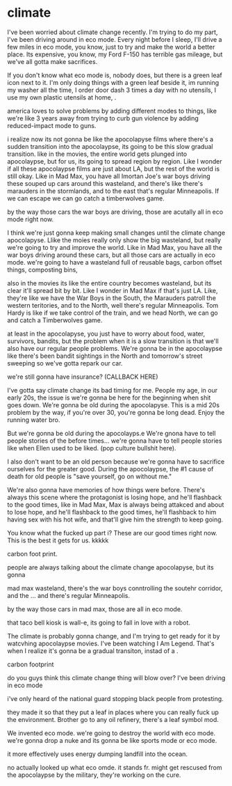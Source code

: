 # climate

I've been worried about climate change recently. I'm trying to do my part, I've been driving around in eco mode. Every night before I sleep, I'll drive a few miles in eco mode, you know, just to try and make the world a better place. Its expensive, you know, my Ford F-150 has terrible gas mileage, but we've all gotta make sacrifices.

If you don't know what eco mode is, nobody does, but there is a green leaf icon next to it. I'm only doing things with a green leaf beside it, im running my washer all the time, I order door dash 3 times a day with no utensils, I use my own plastic utensils at home, . 

america loves to solve problems by adding different modes to things, like we're like 3 years away from trying to curb gun violence by adding reduced-impact mode to guns. 

i realize now its not gonna be like the apocolapyse films where there's a sudden transition into the apocolaypse, its going to be this slow gradual transition. like in the movies, the entire world gets plunged into apocolaypse, but for us, its going to spread region by region. Like I wonder if all these apocolaypse films are just about LA, but the rest of the world is still okay. Like in Mad Max, you have all Imortan Joe's war boys driving these souped up cars around this wasteland, and there's like there's marauders in the stormlands, and to the east that's regular Minneapolis. If we can escape we can go catch a timberwolves game. 

by the way those cars the war boys are driving, those are acutally all in eco mode right now.

I think we're just gonna keep making small changes until the climate change apocolapyse. Llike the moies really only show the big wasteland, but really we're going to try and improve the world. Like in Mad Max, you have all the war boys driving around these cars, but all those cars are actually in eco mode. we're going to have a wasteland full of reusable bags, carbon offset things, composting bins,  

also in the movies its like the entire country becomes wasteland, but its clear it'll spread bit by bit. Like I wonder in Mad Max if that's just LA. Like, they're like we have the War Boys in the South, the Marauders patroll the western teritories, and to the North, well there's regular Minneapolis. Tom Hardy is like if we take control of the train, and we head North, we can go and catch a Timberwolves game.

at least in the apocolapyse, you just have to worry about food, water, survivors, bandits, but the problem when it is a slow transition is that we'll also have our regular people problems. We're gonna be in the apocolaypse like there's been bandit sightings in the North and tomorrow's street sweeping so we've gotta repark our car.

we're still gonna have insurance? (CALLBACK HERE)

I've gotta say climate change its bad timing for me. People my age, in our early 20s, the issue is we're gonna be here for the beginning when shit goes down. We're gonna be old during the apocolapyse.  This is a mid 20s problem by the way, if you're over 30, you're gonna be long dead. Enjoy the running water bro.

But we're gonna be old during the apocolayps.e We're gnona have to tell people stories of the before times... we're gonna have to tell people stories like when Ellen used to be liked. (pop culture bullshit here).

I also don't want to be an old person because we're gonna have to sacrifice ourselves for the greater good. During the apocolaypse, the #1 cause of death for old people is "save yourself, go on without me."

We're also gonna have memories of how things were before. There's always this scene where the protagonist is losing hope, and he'll flashback to the good times, like in Mad Max, Max is always being attakced and about to lose hope, and he'll flashback to the good times, he'll flashback to him having sex with his hot wife, and that'll give him the strength to keep going.

You know what the fucked up part i? These are our good times right now. This is the best it gets for us. kkkkk




carbon foot print.

people are always talking about the climate change apocolapyse, but its gonna  

mad max wasteland, there's the war boys conntrolling the soutehr corridor, and the ... and there's regular Minneapolis.

by the way those cars in mad max, those are all in eco mode. 

that taco bell kiosk is wall-e, its going to fall in love with a robot.



The climate is probably gonna change, and I'm trying to get ready for it by watcvhing apocolaypse movies. I've been watching I Am Legend. That's when I realize it's gonna be a gradual transiton, instad of a .

 



carbon footprint


do you guys think this climate change thing will blow over? I've been driving in eco mode

i've only heard of the national guard stopping black people from protesting. 

they made it so that they put a leaf in places where you can really fuck up the environment. Brother go to any oil refinery, there's a leaf symbol mod.

We invented eco mode. we're going to destroy the world with eco mode. we're gonna drop a nuke and its gonna be like sports mode or eco mode. 

it more effectively uses energy dumping landfill into the ocean.

no actually looked up what eco omde. it stands fr. might get rescused from the apocolaypse by the military, they're working on the cure. 
